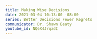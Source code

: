 ```yaml
---
title: Making Wise Decisions
date: 2021-03-04 10:13:00 -08:00
series: Better Decisions Fewer Regrets
communicator: Dr. Shawn Beaty
youtube_id: NQ6X4JrqadI
---
```



